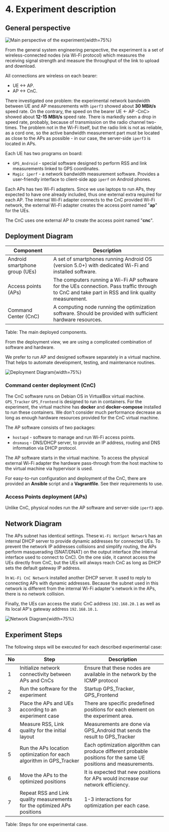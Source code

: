 # 4. Experiment description

## General perspective

![Main perspective of the experiment](<images/Deployment Diagram-Free-structure_scheme.png>){width=75%}

From the general system engineering perspective, the experiment is a set of wireless-connected nodes (via Wi-Fi protocol) which measures the receiving signal strength and measure the throughput of the link to upload and download.

All connections are wireless on each bearer:

- UE <-> AP.
- AP <-> CnC.

There investigated one problem: the experimental network bandwidth between UE and AP measurements with `iperf3` showed about **30 MBit/s** speed rate. On the contrary, the speed on the bearer UE <- AP -CnC> showed about **12-15 MBit/s** speed rate. There is markedly seen a drop in speed rate, probably, because of transmission on the radio channel two-times. The problem not in the Wi-Fi itself, but the radio link is not as reliable, as a cord one, so the active bandwidth measurement part must be located as close to the APs as possible - in our case, the server-side `iperf3` is located in APs.

Each UE has two programs on board:

- `GPS_Android` - special software designed to perform RSS and link measurements linked to GPS coordinates.
- `Magic iperf` - a network bandwidth measurement software. Provides a user-friendly interface to client-side app `iperf` on Android phones.

Each APs has two Wi-Fi adapters. Since we use laptops to run APs, they expected to have one already included, thus one external extra required for each AP. The internal Wi-Fi adapter connects to the CnC provided Wi-Fi network, the external Wi-Fi adapter creates the access point named "**ap**" for the UEs.

The CnC uses one external AP to create the access point named "**cnc**".

## Deployment Diagram

| Component                      | Description                                                                                                                                      |
| ------------------------------ | ------------------------------------------------------------------------------------------------------------------------------------------------ |
| Android smartphone group (UEs) | A set of smartphones running Android OS (version 5.0+) with dedicated Wi-Fi and installed software.                                              |
| Access points (APs)            | The computers running a Wi-Fi AP software for the UEs connection. Pass traffic through to CnC and take part in RSS and link quality measurement. |
| Command Center (CnC)           | A computing node running the optimization software. Should be provided with sufficient hardware resources.                                       |

Table: The main deployed components.

From the deployment view, we are using a complicated combination of software and hardware.

We prefer to run AP and designed software separately in a virtual machine. That helps to automate development, testing, and maintenance routines.

![Deployment Diagram](images/Deployment%20Diagram-Deployment_Diagram.png){width=75%}

### Command center deployment (CnC)

The CnC software runs on Debian OS in VirtualBox virtual machine. `GPS_Tracker` `GPS_Frontend` is designed to run in containers. For the experiment, the virtual machine has **docker** and **docker-compose** installed to run these containers. We don't consider much performance decrease as long as enough hardware resources provided for the CnC virtual machine.

The AP software consists of two packages:

- `hostapd` - software to manage and run Wi-Fi access points.
- `dnsmasq` - DNS/DHCP server, to provide an IP address, routing and DNS information via DHCP protocol.

The AP software starts in the virtual machine. To access the physical external Wi-Fi adapter the hardware pass-through from the host machine to the virtual machine via hypervisor is used.

For easy-to-run configuration and deployment of the CnC, there are provided an **Ansible** script and a **Vagrantfile**. See their requirements to use.

### Access Points deployment (APs)

Unlike CnC, physical nodes run the AP software and server-side `iperf3` app.

## Network Diagram

The APs subnet has identical settings. These `Wi-Fi HotSpot Network` has an internal DHCP server to provide dynamic addresses for connected UEs. To prevent the network IP addresses collisions and simplify routing, the APs perform masquerading (SNAT/DNAT) on the output interface (the internal interface used to connect to CnC). On the one side, it cannot access the UEs directly from CnC, but the UEs will always reach CnC as long as DHCP sets the default gateway IP address.

In `Wi-Fi CnC Network` installed another DHCP server. It used to reply to connecting APs with dynamic addresses. Because the subnet used in this network is different from the internal Wi-Fi adapter's network in the APs, there is no network collision.

Finally, the UEs can access the static CnC address `192.168.20.1` as well as its local AP's gateway address `192.168.10.1`.

![Network Diagram](images/Deployment%20Diagram-Network_Diagram.png){width=75%}

## Experiment Steps

The following steps will be executed for each described experimental case:

| No  | Step                                                                     | Description                                                                                                       |
| --- | ------------------------------------------------------------------------ | ----------------------------------------------------------------------------------------------------------------- |
| 1   | Initialize network connectivity between APs and CnCs                     | Ensure that these nodes are available in the network by the ICMP protocol                                         |
| 2   | Run the software for the experiment                                      | Startup GPS_Tracker, GPS_Frontend                                                                                 |
| 3   | Place the APs and UEs according to an experiment case                    | There are specific predefined positions for each element on the experiment area.                                  |
| 4   | Measure RSS, Link quality for the initial layout                         | Measurements are done via GPS_Android that sends the result to GPS_Tracker                                        |
| 5   | Run the APs location optimization for each algorithm in GPS_Tracker      | Each optimization algorithm can produce different probable positions for the same UE positions and measurements. |
| 6   | Move the APs to the optimized positions                                  | It is expected that new positions for APs would increase our network efficiency.                                  |
| 7   | Repeat RSS and Link quality measurements for the optimized APs positions | 1-3 interactions for optimization per each case.                                                                  |  |

Table: Steps for one experimental case.
